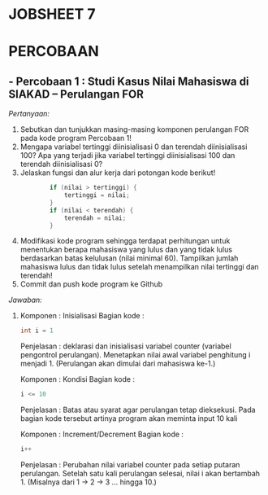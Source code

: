 # JOBSHEET 7

# PERCOBAAN 

## - Percobaan 1 : Studi Kasus Nilai Mahasiswa di SIAKAD – Perulangan FOR

_Pertanyaan:_

1. Sebutkan dan tunjukkan masing-masing komponen perulangan FOR pada kode program
Percobaan 1!
2. Mengapa variabel tertinggi diinisialisasi 0 dan terendah diinisialisasi 100? Apa yang
terjadi jika variabel tertinggi diinisialisasi 100 dan terendah diinisialisasi 0?
3. Jelaskan fungsi dan alur kerja dari potongan kode berikut!
    ```java 
            if (nilai > tertinggi) {
                tertinggi = nilai;
            }
            if (nilai < terendah) {
                terendah = nilai;
            }
    ```
4. Modifikasi kode program sehingga terdapat perhitungan untuk menentukan berapa
mahasiswa yang lulus dan yang tidak lulus berdasarkan batas kelulusan (nilai minimal 60).
Tampilkan jumlah mahasiswa lulus dan tidak lulus setelah menampilkan nilai tertinggi
dan terendah!
5. Commit dan push kode program ke Github

_Jawaban:_

1.  Komponen : Inisialisasi
    Bagian kode : 
    ```java 
    int i = 1
    ```
    Penjelasan : deklarasi dan inisialisasi variabel counter (variabel pengontrol perulangan). Menetapkan nilai awal variabel penghitung i menjadi 1. (Perulangan akan dimulai dari mahasiswa ke-1.)

    Komponen : Kondisi 
    Bagian kode : 
    ```java
    i <= 10
    ```
    Penjelasan : Batas atau syarat agar perulangan tetap dieksekusi. Pada bagian kode tersebut artinya program akan meminta input 10 kali

    Komponen : Increment/Decrement 
    Bagian kode : 
    ```java
    i++
    ``` 
    Penjelasan : Perubahan nilai variabel counter pada setiap putaran perulangan. Setelah satu kali perulangan selesai, nilai i akan bertambah 1. (Misalnya dari 1 → 2 → 3 … hingga 10.)
